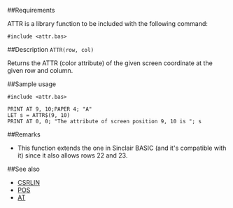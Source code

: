 ##Requirements

ATTR is a library function to be included with the following command:

```
#include <attr.bas>
```

##Description
`ATTR(row, col)`

Returns the ATTR (color attribute) of the given screen coordinate at the given row and column.


##Sample usage

```
#include <attr.bas>

PRINT AT 9, 10;PAPER 4; "A"
LET s = ATTR$(9, 10)
PRINT AT 0, 0; "The attribute of screen position 9, 10 is "; s
```

##Remarks

* This function extends the one in Sinclair BASIC (and it's compatible with it) since it also allows rows 22 and 23.



##See also

* [ CSRLIN ](csrlin_.md)
* [ POS](pos_.md)
* [ AT ](at_.md)
